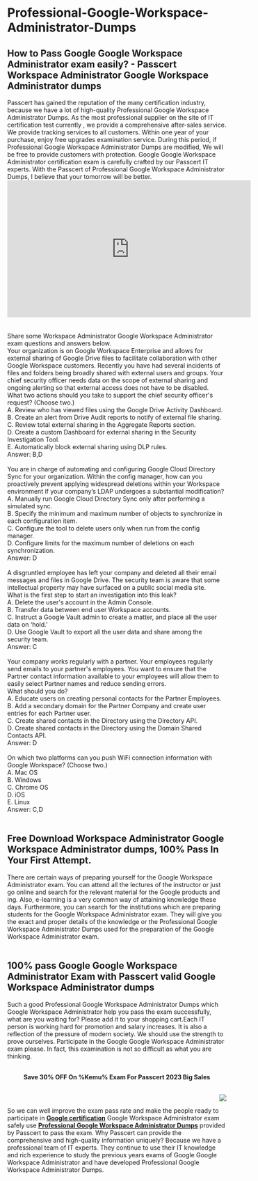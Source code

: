# Professional-Google-Workspace-Administrator-Dumps
<h2>
	How to Pass Google Google Workspace Administrator exam easily? - Passcert Workspace Administrator Google Workspace Administrator dumps
</h2>
Passcert has gained the reputation of the many certification industry, because we have a lot of high-quality Professional Google Workspace Administrator Dumps. As the most professional supplier on the site of IT certification test currently , we provide a comprehensive after-sales service. We provide tracking services to all customers. Within one year of your purchase, enjoy free upgrades examination service. During this period, if Professional Google Workspace Administrator Dumps are modified, We will be free to provide customers with protection. Google Google Workspace Administrator certification exam is carefully crafted by our Passcert IT experts. With the Passcert of Professional Google Workspace Administrator Dumps, I believe that your tomorrow will be better.
<div style="text-align:center;">
	<iframe width="560" height="315" src="https://www.youtube.com/embed/0IkoDKV291o" title="YouTube video player" frameborder="0" allow="accelerometer; autoplay; clipboard-write; encrypted-media; gyroscope; picture-in-picture; web-share" allowfullscreen="">
	</iframe>
</div>
<br />
<br />
Share some Workspace Administrator Google Workspace Administrator exam questions and answers below.<br />
Your organization is on Google Workspace Enterprise and allows for external sharing of Google Drive files to facilitate collaboration with other Google Workspace customers. Recently you have had several incidents of files and folders being broadly shared with external users and groups. Your chief security officer needs data on the scope of external sharing and ongoing alerting so that external access does not have to be disabled. <br />
What two actions should you take to support the chief security officer's request? (Choose two.) <br />
A. Review who has viewed files using the Google Drive Activity Dashboard. <br />
B. Create an alert from Drive Audit reports to notify of external file sharing. <br />
C. Review total external sharing in the Aggregate Reports section. <br />
D. Create a custom Dashboard for external sharing in the Security Investigation Tool. <br />
E. Automatically block external sharing using DLP rules. <br />
Answer: B,D<br />
<br />
You are in charge of automating and configuring Google Cloud Directory Sync for your organization. Within the config manager, how can you proactively prevent applying widespread deletions within your Workspace environment if your company’s LDAP undergoes a substantial modification? <br />
A. Manually run Google Cloud Directory Sync only after performing a simulated sync. <br />
B. Specify the minimum and maximum number of objects to synchronize in each configuration item. <br />
C. Configure the tool to delete users only when run from the config manager. <br />
D. Configure limits for the maximum number of deletions on each synchronization. <br />
Answer: D<br />
<br />
A disgruntled employee has left your company and deleted all their email messages and files in Google Drive. The security team is aware that some intellectual property may have surfaced on a public social media site. <br />
What is the first step to start an investigation into this leak? <br />
A. Delete the user's account in the Admin Console. <br />
B. Transfer data between end user Workspace accounts. <br />
C. Instruct a Google Vault admin to create a matter, and place all the user data on ‘hold.’ <br />
D. Use Google Vault to export all the user data and share among the security team. <br />
Answer: C<br />
<br />
Your company works regularly with a partner. Your employees regularly send emails to your partner's employees. You want to ensure that the Partner contact information available to your employees will allow them to easily select Partner names and reduce sending errors. <br />
What should you do? <br />
A. Educate users on creating personal contacts for the Partner Employees. <br />
B. Add a secondary domain for the Partner Company and create user entries for each Partner user. <br />
C. Create shared contacts in the Directory using the Directory API. <br />
D. Create shared contacts in the Directory using the Domain Shared Contacts API. <br />
Answer: D<br />
<br />
On which two platforms can you push WiFi connection information with Google Workspace? (Choose two.) <br />
A. Mac OS <br />
B. Windows <br />
C. Chrome OS <br />
D. iOS <br />
E. Linux <br />
Answer: C,D<br />
<br />
<h2>
	Free Download Workspace Administrator Google Workspace Administrator dumps, 100% Pass In Your First Attempt.
</h2>
There are certain ways of preparing yourself for the Google Workspace Administrator exam. You can attend all the lectures of the instructor or just go online and search for the relevant material for the Google products and ing. Also, e-learning is a very common way of attaining knowledge these days. Furthermore, you can search for the institutions which are preparing students for the Google Workspace Administrator exam. They will give you the exact and proper details of the knowledge or the Professional Google Workspace Administrator Dumps used for the preparation of the Google Workspace Administrator exam.<br />
<br />
<h2>
	100% pass Google Google Workspace Administrator Exam with Passcert valid Google Workspace Administrator dumps
</h2>
Such a good Professional Google Workspace Administrator Dumps which Google Workspace Administrator help you pass the exam successfully, what are you waiting for? Please add it to your shopping cart.Each IT person is working hard for promotion and salary increases. It is also a reflection of the pressure of modern society. We should use the strength to prove ourselves. Participate in the Google Google Workspace Administrator exam please. In fact, this examination is not so difficult as what you are thinking.
<div style="text-align:center;">
	<a href="https://www.passcert.com/promotion.asp" target="_blank"><img src="https://www.passcert.com/t/pc-com/images/banner/6a74bb66dd3a4148b0ddf1c2d084e086.jpg" alt="" /></a><br />
</div>
<br />
<p style="text-align:center;">
	<strong>Save 30% OFF On %Kemu% Exam For Passcert 2023 Big Sales</strong>
</p>
<br />
<a href="https://www.passcert.com/Cart.aspx?pdo=add&amp;code=Google" workspace="" administrator=""><img src="http://www.itexamshare.com/wp-content/uploads/2014/05/add-to-cart.jpg" align="right" /></a>
<h2>
</h2>
So we can well improve the exam pass rate and make the people ready to participate in <a href="https://www.passcert.com/Google.html" target="_blank"><strong>Google certification</strong></a> Google Workspace Administrator exam safely use <a href="https://www.passcert.com/Google-Workspace-Administrator.html" target="_blank"><strong>Professional Google Workspace Administrator Dumps</strong></a> provided by Passcert to pass the exam. Why Passcert can provide the comprehensive and high-quality information uniquely? Because we have a professional team of IT experts. They continue to use their IT knowledge and rich experience to study the previous years exams of Google Google Workspace Administrator and have developed Professional Google Workspace Administrator Dumps.
